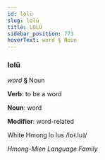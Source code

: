 ```yaml
---
id: lolü
slug: lolü
title: LOLÜ
sidebar_position: 773
hoverText: word § Noun
---
```


### lolü

*word* **§** Noun

**Verb**: to be a word

**Noun**: word

**Modifier**: word-related

White Hmong lo lus /lɒ˧.lu˩/

*Hmong-Mien Language Family*